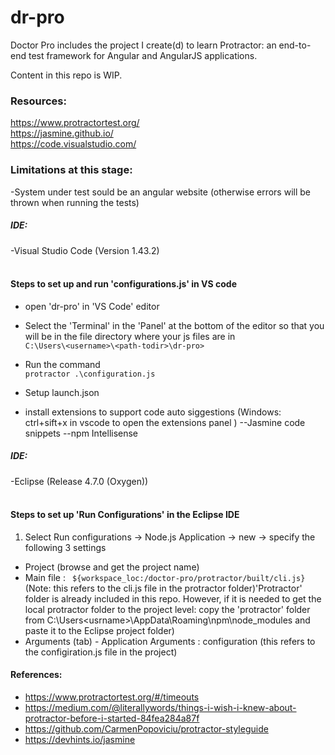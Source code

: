 # dr-pro
 Doctor Pro includes the project I create(d) to learn Protractor: an end-to-end test framework for Angular and AngularJS applications. 

Content in this repo is WIP.


 ### Resources: <br>
  https://www.protractortest.org/ <br>
  https://jasmine.github.io/ <br>
  https://code.visualstudio.com/<br>
  
 ### Limitations at this stage:<br>
   -System under test sould be an angular website (otherwise errors will be thrown when running the tests)
  
 ##### IDE: <br>
  -Visual Studio Code (Version 1.43.2)<br><br>
  
#### Steps to set up and run 'configurations.js' in VS code
 - open 'dr-pro' in 'VS Code' editor
 - Select the 'Terminal' in the 'Panel' at the bottom of the editor so that you will be in the file directory where your js files are in <br>
    ```C:\Users\<username>\<path-todir>\dr-pro> ```<br>
- Run the command<br>
    ```protractor .\configuration.js```
- Setup launch.json

- install extensions to support code auto siggestions (Windows: ctrl+sift+x in vscode to open the extensions panel )
     --Jasmine code snippets
     --npm Intellisense  

    
    
##### IDE: <br>
  
  -Eclipse (Release 4.7.0 (Oxygen))<br><br>
  
#### Steps to set up 'Run Configurations' in the Eclipse IDE
  
  1. Select Run configurations -> Node.js Application -> <right click> new -> specify the following 3 settings
  - Project (browse and get the project name)
  - Main file : ``` ${workspace_loc:/doctor-pro/protractor/built/cli.js}``` (Note: this refers to the cli.js file in the protractor folder)'Protractor' folder is already included in this repo. However, if it is needed to get the local protractor folder to the project level: copy the 'protractor' folder from C:\Users\<usrname>\AppData\Roaming\npm\node_modules and paste it to the Eclipse project folder)
  - Arguments (tab) - Application Arguments : configuration (this refers to the configiration.js file in the project)  

#### References:
 - https://www.protractortest.org/#/timeouts
 - https://medium.com/@literallywords/things-i-wish-i-knew-about-protractor-before-i-started-84fea284a87f
 - https://github.com/CarmenPopoviciu/protractor-styleguide
 - https://devhints.io/jasmine

  




